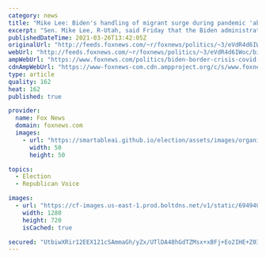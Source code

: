 ```yaml
---
category: news
title: "Mike Lee: Biden's handling of migrant surge during pandemic 'absolutely defies reason and logic'"
excerpt: "Sen. Mike Lee, R-Utah, said Friday that the Biden administration's immigration policy regarding COVID-positive migrants 'absolutely defies reason and logic.'"
publishedDateTime: 2021-03-26T13:42:05Z
originalUrl: "http://feeds.foxnews.com/~r/foxnews/politics/~3/eVdR4d6IWoc/biden-border-crisis-covid-migrants-mike-lee"
webUrl: "http://feeds.foxnews.com/~r/foxnews/politics/~3/eVdR4d6IWoc/biden-border-crisis-covid-migrants-mike-lee"
ampWebUrl: "https://www.foxnews.com/politics/biden-border-crisis-covid-migrants-mike-lee.amp"
cdnAmpWebUrl: "https://www-foxnews-com.cdn.ampproject.org/c/s/www.foxnews.com/politics/biden-border-crisis-covid-migrants-mike-lee.amp"
type: article
quality: 162
heat: 162
published: true

provider:
  name: Fox News
  domain: foxnews.com
  images:
    - url: "https://smartableai.github.io/election/assets/images/organizations/foxnews.com-50x50.jpg"
      width: 50
      height: 50

topics:
  - Election
  - Republican Voice

images:
  - url: "https://cf-images.us-east-1.prod.boltdns.net/v1/static/694940094001/f7358c99-18f0-4305-84f6-bcd084125526/ddf94192-1092-447f-af70-61e7d5bdba5b/1280x720/match/image.jpg"
    width: 1280
    height: 720
    isCached: true

secured: "UtbiwXRir12EEX121cSAmmaGh/yZx/UTlDA48hGdTZMsx+xBFj+Eo2IHE+Z0I5EFPTdun2umJ1WzgGw5JxPB4gHdpF0VSCMIT+O1vkWPzsECcbAEVkZYzflXXHFRCEEtKy2dR1cNVc7SUYOKVgX7KzKrGCMNlG7Wn+b2bpWZZ1qD0isYihqvQ+V8i7ZppbKBo2XlLNsrIHGaufPAnqpaL3NiRCY5MEt9gIoEdayh9BdO+avnS3FfI2YNnH2Ct6CT+NJFQkgJeFq6DAOW/rUO1Uz9EN3QHIok3OWca9YdVRwX1qg1MU7QnLCGHpSGj+BOqASLtJLWMMpGLO+wW+54FPKjXGMMDiZ9IuDURSUYYvo=;RzAg1bvgXayH5mYGLvP7HA=="
---
```



